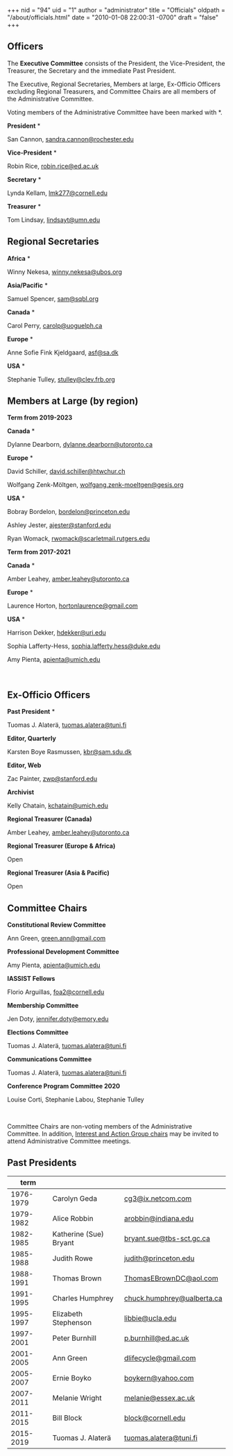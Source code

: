 +++
nid = "94"
uid = "1"
author = "administrator"
title = "Officials"
oldpath = "/about/officials.html" 
date = "2010-01-08 22:00:31 -0700"
draft = "false"
+++
## Officers

The **Executive Committee** consists of the President, the Vice-President, the Treasurer, the Secretary and the immediate Past President.

The Executive, Regional Secretaries, Members at large, Ex-Officio Officers excluding Regional Treasurers, and Committee Chairs are all members of the Administrative Committee. 

Voting members of the Administrative Committee have been marked with *. 

**President** *

San Cannon,
sandra.cannon@rochester.edu

**Vice-President** *

Robin Rice,
robin.rice@ed.ac.uk

**Secretary** *

Lynda Kellam,
lmk277@cornell.edu

**Treasurer** *

Tom Lindsay,
lindsayt@umn.edu

## Regional Secretaries

**Africa** *

Winny Nekesa,
winny.nekesa@ubos.org

**Asia/Pacific** *

Samuel Spencer,
sam@sqbl.org

**Canada** *

Carol Perry,
carolp@uoguelph.ca

**Europe** *

Anne Sofie Fink Kjeldgaard,
asf@sa.dk

**USA** *

Stephanie Tulley,
stulley@clev.frb.org
 

## Members at Large (by region)

**Term from 2019-2023**

**Canada** *

Dylanne Dearborn,
dylanne.dearborn@utoronto.ca

**Europe** *

David Schiller,
david.schiller@htwchur.ch

Wolfgang Zenk-Möltgen,
wolfgang.zenk-moeltgen@gesis.org

**USA** *

Bobray Bordelon,
bordelon@princeton.edu

Ashley Jester,
ajester@stanford.edu

Ryan Womack,
rwomack@scarletmail.rutgers.edu


**Term from 2017-2021**

**Canada** *

Amber Leahey,
amber.leahey@utoronto.ca

**Europe** *

Laurence Horton,
hortonlaurence@gmail.com

**USA** *

Harrison Dekker,
hdekker@uri.edu

Sophia Lafferty-Hess,
sophia.lafferty.hess@duke.edu

Amy Pienta,
apienta@umich.edu

 

## Ex-Officio Officers

**Past President** *

Tuomas J. Alaterä,
tuomas.alatera@tuni.fi

**Editor, Quarterly**

Karsten Boye Rasmussen,
kbr@sam.sdu.dk

**Editor, Web**

Zac Painter,
zwp@stanford.edu

**Archivist**

Kelly Chatain,
kchatain@umich.edu

**Regional Treasurer (Canada)** 

Amber Leahey,
amber.leahey@utoronto.ca

**Regional Treasurer (Europe & Africa)** 

Open

**Regional Treasurer (Asia & Pacific)** 

Open 


## Committee Chairs

**Constitutional Review Committee**

Ann Green,
green.ann@gmail.com

**Professional Development Committee**

Amy Pienta,
apienta@umich.edu

**IASSIST Fellows**

Florio Arguillas,
foa2@cornell.edu

**Membership Committee**

Jen Doty,
jennifer.doty@emory.edu

**Elections Committee**

Tuomas J. Alaterä,
tuomas.alatera@tuni.fi

**Communications Committee**

Tuomas J. Alaterä,
tuomas.alatera@tuni.fi

**Conference Program Committee 2020**

Louise Corti, Stephanie Labou, Stephanie Tulley

&nbsp;

Committee Chairs are non-voting members of the Administrative Committee.
In addition, [Interest and Action Group chairs](/about/committees-and-groups#interest-groups) may be invited to attend Administrative Committee meetings.



## Past Presidents

term| | |
---|---|---|
1976-1979 | Carolyn Geda |  cg3@ix.netcom.com |
1979-1982 | Alice Robbin |  arobbin@indiana.edu |
1982-1985 | Katherine (Sue) Bryant  |  bryant.sue@tbs-sct.gc.ca |
1985-1988 | Judith Rowe |  judith@princeton.edu |
1988-1991 | Thomas Brown |  ThomasEBrownDC@aol.com |
1991-1995 | Charles Humphrey |  chuck.humphrey@ualberta.ca |
1995-1997 | Elizabeth Stephenson |  libbie@ucla.edu |
1997-2001 | Peter Burnhill |  p.burnhill@ed.ac.uk |
2001-2005 | Ann Green |  dlifecycle@gmail.com |
2005-2007 | Ernie Boyko |  boykern@yahoo.com |
2007-2011 | Melanie Wright |  melanie@essex.ac.uk |
2011-2015 | Bill Block |  block@cornell.edu |
2015-2019 | Tuomas J. Alaterä |  tuomas.alatera@tuni.fi |


